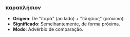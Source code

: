 ### παραπλήσιον
- **Origem**: De "παρά" (ao lado) + "πλήσιος" (próximo).
- **Significado**: Semelhantemente, de forma próxima.
- **Modo**: Advérbio de comparação.